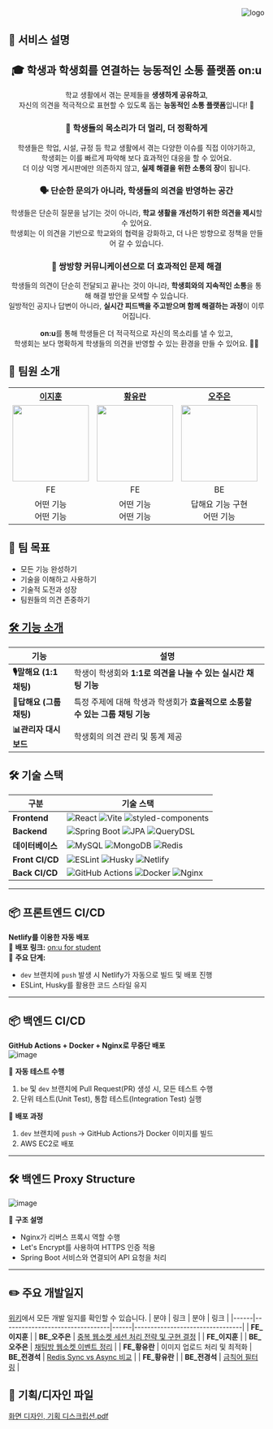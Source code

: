 <p align="right">
    <img src="https://github.com/user-attachments/assets/a71e67d3-6cb7-42d1-9660-083f212d2161" alt="logo">
</p>



## 🚀 서비스 설명
<h2 align="center"> 🎓 학생과 학생회를 연결하는 능동적인 소통 플랫폼 <strong>on:u</strong></h1>

<p align="center">
    학교 생활에서 겪는 문제들을 <strong>생생하게 공유하고</strong>,<br>
    자신의 의견을 적극적으로 표현할 수 있도록 돕는 <strong>능동적인 소통 플랫폼</strong>입니다! 🚀
</p>


<h3 align="center">🏫 학생들의 목소리가 더 멀리, 더 정확하게</h3>

<p align="center">
    학생들은 학업, 시설, 규정 등 학교 생활에서 겪는 다양한 이슈를 직접 이야기하고,<br>
    학생회는 이를 빠르게 파악해 보다 효과적인 대응을 할 수 있어요.<br>
    더 이상 익명 게시판에만 의존하지 않고, <strong>실제 해결을 위한 소통의 장</strong>이 됩니다.
</p>

<h3 align="center">🗣 단순한 문의가 아니라, 학생들의 의견을 반영하는 공간</h3>

<p align="center">
    학생들은 단순히 질문을 남기는 것이 아니라, <strong>학교 생활을 개선하기 위한 의견을 제시</strong>할 수 있어요.<br>
    학생회는 이 의견을 기반으로 학교와의 협력을 강화하고, 더 나은 방향으로 정책을 만들어 갈 수 있습니다.
</p>


<h3 align="center">🔄 쌍방향 커뮤니케이션으로 더 효과적인 문제 해결</h3>

<p align="center">
    학생들의 의견이 단순히 전달되고 끝나는 것이 아니라, <strong>학생회와의 지속적인 소통</strong>을 통해 해결 방안을 모색할 수 있습니다.<br>
    일방적인 공지나 답변이 아니라, <strong>실시간 피드백을 주고받으며 함께 해결하는 과정</strong>이 이루어집니다.
</p>


<p align="center">
    <strong>on:u</strong>를 통해 학생들은 더 적극적으로 자신의 목소리를 낼 수 있고,<br>
    학생회는 보다 명확하게 학생들의 의견을 반영할 수 있는 환경을 만들 수 있어요. 🏫🚸
</p>


## **👥 팀원 소개**


<p align="center">
    <table align="center">
        <tr>
            <th><a href="https://github.com/elect10">이지훈</a></th>
            <th><a href="https://github.com/uuranus">황유란</a></th>
            <th><a href="https://github.com/zoouniak">오주은</a></th>
            <th><a href="https://github.com/scc9811">전경석</a></th>
        </tr>
        <tr>
            <td><img width="150" src="https://avatars.githubusercontent.com/u/133738655?v=4"></td>
            <td><img width="150" src="https://avatars.githubusercontent.com/u/72340294?v=4"></td>
            <td><img width="150" src="https://avatars.githubusercontent.com/u/88364328?v=4"></td>
            <td><img width="150" src="https://avatars.githubusercontent.com/u/101318479?v=4"></td>
        </tr>
        <tr>
            <td align="center">FE</td>
            <td align="center">FE</td>
            <td align="center">BE</td>
            <td align="center">BE</td>
        </tr>
         <tr>
            <td align="center">어떤 기능<br>어떤 기능</td>
            <td align="center">어떤 기능<br>어떤 기능</td>
            <td align="center">답해요 기능 구현<br>어떤 기능</td>
            <td align="center">말해요 기능 구현<br>어떤 기능</td>
        </tr>
    </table>
</p>

## **🎯 팀 목표**
- 모든 기능 완성하기
- 기술을 이해하고 사용하기
- 기술적 도전과 성장
- 팀원들의 의견 존중하기

## [**🛠 기능 소개**](https://github.com/softeer5th/Team7-BungeoBbang/wiki/%EA%B8%B0%EB%8A%A5-%EC%86%8C%EA%B0%9C)
| 기능 | 설명 |
|------|--------------------------------------------------------------------------------------------------|
| **🎙️말해요 (1:1 채팅)** | 학생이 학생회와 **1:1로 의견을 나눌 수 있는 실시간 채팅 기능** |
| **🎤답해요 (그룹 채팅)** | 특정 주제에 대해 학생과 학생회가 **효율적으로 소통할 수 있는 그룹 채팅 기능** |
| **📊관리자 대시보드** | 학생회의 의견 관리 및 통계 제공 |


## 🛠 기술 스택
| 구분            | 기술 스택 |
|---------------|-----------------------------------------------------------------------------------------------------------------------------------|
| **Frontend**      | ![React](https://img.shields.io/badge/React-%2361DAFB.svg?style=flat&logo=react&logoColor=white) ![Vite](https://img.shields.io/badge/Vite-%23646CFF.svg?style=flat&logo=vite&logoColor=white) ![styled-components](https://img.shields.io/badge/styled--components-%23DB7093.svg?style=flat&logo=styled-components&logoColor=white) |
| **Backend**       | ![Spring Boot](https://img.shields.io/badge/Spring%20Boot-%236DB33F.svg?style=flat&logo=springboot&logoColor=white) ![JPA](https://img.shields.io/badge/JPA-%232C3E50.svg?style=flat) ![QueryDSL](https://img.shields.io/badge/QueryDSL-%23202020.svg?style=flat) |
| **데이터베이스**     | ![MySQL](https://img.shields.io/badge/MySQL-%234479A1.svg?style=flat&logo=mysql&logoColor=white) ![MongoDB](https://img.shields.io/badge/MongoDB-%234ea94b.svg?style=flat&logo=mongodb&logoColor=white) ![Redis](https://img.shields.io/badge/Redis-%23DC382D.svg?style=flat&logo=redis&logoColor=white) |
| **Front CI/CD** | ![ESLint](https://img.shields.io/badge/ESLint-%234B32C3.svg?style=flat&logo=eslint&logoColor=white) ![Husky](https://img.shields.io/badge/Husky-%23202020.svg?style=flat) ![Netlify](https://img.shields.io/badge/Netlify-%2300C7B7.svg?style=flat&logo=netlify&logoColor=white) |
| **Back CI/CD** | ![GitHub Actions](https://img.shields.io/badge/GitHub%20Actions-%232088FF.svg?style=flat&logo=github-actions&logoColor=white) ![Docker](https://img.shields.io/badge/Docker-%232496ED.svg?style=flat&logo=docker&logoColor=white) ![Nginx](https://img.shields.io/badge/Nginx-%23009639.svg?style=flat&logo=nginx&logoColor=white) |

---

## **📦 프론트엔드 CI/CD**
**Netlify를 이용한 자동 배포**  
🚀 **배포 링크:** [on:u for student](https://onu-univ.site)  
📌 **주요 단계:**
- `dev` 브랜치에 `push` 발생 시 Netlify가 자동으로 빌드 및 배포 진행
- ESLint, Husky를 활용한 코드 스타일 유지

---

## **📦 백엔드 CI/CD**
**GitHub Actions + Docker + Nginx로 무중단 배포**  
![image](https://github.com/user-attachments/assets/753f98af-a4e9-403a-b76d-fc24f97c5adc)

📌 **자동 테스트 수행**  
1. `be` 및 `dev` 브랜치에 Pull Request(PR) 생성 시, 모든 테스트 수행  
2. 단위 테스트(Unit Test), 통합 테스트(Integration Test) 실행

📌 **배포 과정**
1. `dev` 브랜치에 `push` → GitHub Actions가 Docker 이미지를 빌드
2. AWS EC2로 배포

---

## **🛠 백엔드 Proxy Structure**
![image](https://github.com/user-attachments/assets/73b130f6-b1a0-4d4c-998b-508331354a76)

📌 **구조 설명**
- Nginx가 리버스 프록시 역할 수행
- Let's Encrypt를 사용하여 HTTPS 인증 적용
- Spring Boot 서비스와 연결되어 API 요청을 처리

---
## ✏️ 주요 개발일지
[위키](https://github.com/softeer5th/Team7-BungeoBbang/wiki)에서 모든 개발 일지를 확인할 수 있습니다.
| 분야 | 링크 | 분야 | 링크 |
|------|---------------------------------|------|---------------------------------|
| **FE_이지훈** | | **BE_오주은** | [중복 웹소켓 세션 처리 전략 및 구현 결정](https://github.com/softeer5th/Team7-BungeoBbang/wiki/%EC%A4%91%EB%B3%B5-%EC%9B%B9%EC%86%8C%EC%BC%93-%EC%84%B8%EC%85%98-%EC%B2%98%EB%A6%AC-%EC%A0%84%EB%9E%B5-%EB%B0%8F-%EA%B5%AC%ED%98%84-%EA%B2%B0%EC%A0%95) |
| **FE_이지훈** | | **BE_오주은** | [채팅방 웹소켓 이벤트 정리](https://github.com/softeer5th/Team7-BungeoBbang/wiki/%EC%B1%84%ED%8C%85%EB%B0%A9-%EC%9B%B9%EC%86%8C%EC%BC%93-%EC%9D%B4%EB%B2%A4%ED%8A%B8-%EC%A0%95%EB%A6%AC) |
| **FE_황유란** | 이미지 업로드 처리 및 최적화 | **BE_전경석** | [Redis Sync vs Async 비교](https://github.com/softeer5th/Team7-BungeoBbang/wiki/Redis-sync-vs-Async) |
| **FE_황유란** |  | **BE_전경석** | [금칙어 필터링](https://github.com/softeer5th/Team7-BungeoBbang/wiki/%EA%B8%88%EC%B9%99%EC%96%B4-%ED%95%84%ED%84%B0%EB%A7%81) |



## **📑 기획/디자인 파일**
[화면 디자인, 기획 디스크립션.pdf](https://github.com/user-attachments/files/18921943/default.pdf)
